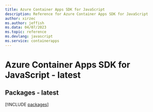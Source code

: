 ```yaml
---
title: Azure Container Apps SDK for JavaScript
description: Reference for Azure Container Apps SDK for JavaScript
author: xirzec
ms.author: jeffish
ms.data: 04/07/2023
ms.topic: reference
ms.devlang: javascript
ms.service: containerapps
---
```

# Azure Container Apps SDK for JavaScript - latest
## Packages - latest
[!INCLUDE [packages](container-apps-index.md)]